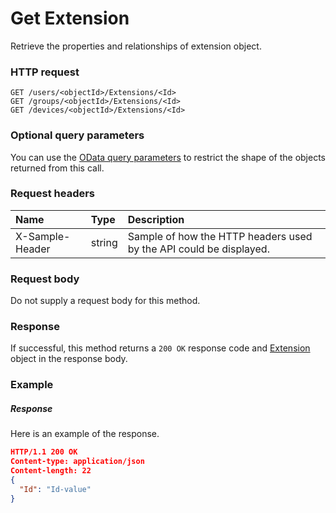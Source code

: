 # Get Extension

Retrieve the properties and relationships of extension object.
### HTTP request
```http
GET /users/<objectId>/Extensions/<Id>
GET /groups/<objectId>/Extensions/<Id>
GET /devices/<objectId>/Extensions/<Id>
```
### Optional query parameters
You can use the [OData query parameters](odata-optional-query-parameters.md) to restrict the shape of the objects returned from this call.
### Request headers
| Name       | Type | Description|
|:-----------|:------|:----------|
| X-Sample-Header  | string  | Sample of how the HTTP headers used by the API could be displayed.|

### Request body
Do not supply a request body for this method.
### Response
If successful, this method returns a `200 OK` response code and [Extension](../resources/extension.md) object in the response body.
### Example
##### Response
Here is an example of the response.
```json
HTTP/1.1 200 OK
Content-type: application/json
Content-length: 22
{
  "Id": "Id-value"
}
```

<!-- uuid: 02959142-586e-44a9-beb8-84e596df8b66
2015-10-09 15:58:16 UTC -->